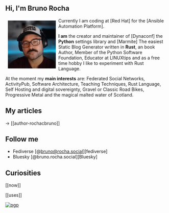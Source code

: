 ## Hi, I'm Bruno Rocha

<img src="./media/avatar.jpg" style="width: 150px;margin: 8px;" align="left">

Currently I am coding at [Red Hat] for the [Ansible Automation Platform].

**I am** the creator and maintainer of [Dynaconf] the **Python** settings library and [Marmite] The easiest Static Blog Generator written in **Rust**,
an book Author, Member of the Python Software Foundation, Educator at LINUXtips and as a free time hobby I like to experiment with Rust Language.

At the moment my **main interests** are: Federated Social Networks, ActivityPub, Software Architecture, Teaching Techniques, Rust Language, Self Hosting and digital sovereignty, Gravel or Classic Road Bikes, Progressive Metal and the magical malted water of Scotland.

## My articles

&rarr; [[author-rochacbruno]]

## Follow me

- Fediverse [@bruno@rocha.social][fediverse]
- Bluesky [@bruno.rocha.social][Bluesky]

## Curiosities

[[now]]

[[uses]]

[![pgp](https://img.shields.io/badge/pgp-E24F121A3F9DAC02E7FB1885AB110BDC10ED0A39-313131?style=flat&labelColor=545454&color=313131)](https://keyoxide.org/E24F121A3F9DAC02E7FB1885AB110BDC10ED0A39)

<!-- Will deploy work? and now? -->

